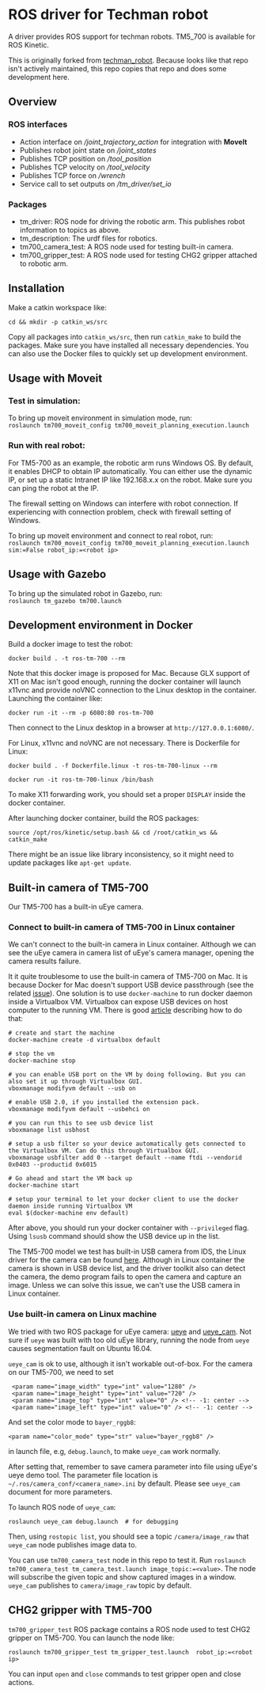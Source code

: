 # ROS driver for Techman robot

A driver provides ROS support for techman robots. TM5_700 is available for ROS Kinetic.

This is originally forked from [techman_robot](https://github.com/kentsai0319/techman_robot). Because looks like that repo isn't actively maintained, this repo copies that repo and does some development here.

## Overview

### ROS interfaces

* Action interface on */joint\_trajectory\_action* for integration with __MoveIt__
* Publishes robot joint state on */joint\_states*
* Publishes TCP position on */tool\_position*
* Publishes TCP velocity on */tool\_velocity*
* Publishes TCP force on */wrench*
* Service call to set outputs on */tm\_driver/set\_io*

### Packages

* tm_driver: ROS node for driving the robotic arm. This publishes robot information to topics as above.
* tm_description: The urdf files for robotics. 
* tm700_camera_test: A ROS node used for testing built-in camera.
* tm700_gripper_test: A ROS node used for testing CHG2 gripper attached to robotic arm.

## Installation

Make a catkin workspace like:

    cd && mkdir -p catkin_ws/src
    
Copy all packages into `catkin_ws/src`, then run `catkin_make` to build the packages. Make sure you have installed all necessary dependencies. You can also use the Docker files to quickly set up development environment.

## Usage with Moveit

### Test in simulation:

To bring up moveit environment in simulation mode, run:  
```roslaunch tm700_moveit_config tm700_moveit_planning_execution.launch```

### Run with real robot:

For TM5-700 as an example, the robotic arm runs Windows OS. By default, it enables DHCP to obtain IP automatically. You can either use the dynamic IP, or set up a static Intranet IP like 192.168.x.x on the robot. Make sure you can ping the robot at the IP.

The firewall setting on Windows can interfere with robot connection. If experiencing with connection problem, check with firewall setting of Windows.

To bring up moveit environment and connect to real robot, run:  
```roslaunch tm700_moveit_config tm700_moveit_planning_execution.launch sim:=False robot_ip:=<robot ip>```

## Usage with Gazebo
To bring up the simulated robot in Gazebo, run:  
```roslaunch tm_gazebo tm700.launch```


## Development environment in Docker

Build a docker image to test the robot:

    docker build . -t ros-tm-700 --rm

Note that this docker image is proposed for Mac. Because GLX support of X11 on Mac isn't good enough, running the docker container will launch x11vnc and provide noVNC connection to the Linux desktop in the container. Launching the container like:

    docker run -it --rm -p 6080:80 ros-tm-700

Then connect to the Linux desktop in a browser at `http://127.0.0.1:6080/`.

For Linux, x11vnc and noVNC are not necessary. There is Dockerfile for Linux:


    docker build . -f Dockerfile.linux -t ros-tm-700-linux --rm

    docker run -it ros-tm-700-linux /bin/bash
    
To make X11 forwarding work, you should set a proper `DISPLAY` inside the docker container.     

After launching docker container, build the ROS packages:

    source /opt/ros/kinetic/setup.bash && cd /root/catkin_ws && catkin_make

There might be an issue like library inconsistency, so it might need to update packages like `apt-get update`.

## Built-in camera of TM5-700

Our TM5-700 has a built-in uEye camera.

### Connect to built-in camera of TM5-700 in Linux container

We can't connect to the built-in camera in Linux container. Although we can see the uEye camera in camera list of uEye's camera manager, opening the camera results failure.

It it quite troublesome to use the built-in camera of TM5-700 on Mac. It is because Docker for Mac doesn't support USB device passthrough (see the related [issue](https://github.com/docker/for-mac/issues/900)). One solution is to use `docker-machine` to run docker daemon inside a Virtualbox VM. Virtualbox can expose USB devices on host computer to the running VM. There is good [article](https://dev.to/rubberduck/using-usb-with-docker-for-mac-3fdd) describing how to do that:

```
# create and start the machine
docker-machine create -d virtualbox default

# stop the vm
docker-machine stop

# you can enable USB port on the VM by doing following. But you can also set it up through Virtualbox GUI.
vboxmanage modifyvm default --usb on

# enable USB 2.0, if you installed the extension pack.
vboxmanage modifyvm default --usbehci on

# you can run this to see usb device list
vboxmanage list usbhost

# setup a usb filter so your device automatically gets connected to the Virtualbox VM. Can do this through Virtualbox GUI.
vboxmanage usbfilter add 0 --target default --name ftdi --vendorid 0x0403 --productid 0x6015

# Go ahead and start the VM back up
docker-machine start

# setup your terminal to let your docker client to use the docker daemon inside running Virtualbox VM
eval $(docker-machine env default)
```

After above, you should run your docker container with `--privileged` flag. Using `lsusb` command should show the USB device up in the list.

The TM5-700 model we test has built-in USB camera from IDS, the Linux driver for the camera can be found [here](https://en.ids-imaging.com/download-ueye-lin64.html). Although in Linux container the camera is shown in USB device list, and the driver toolkit also can detect the camera, the demo program fails to open the camera and capture an image. Unless we can solve this issue, we can't use the USB camera in Linux container.

### Use built-in camera on Linux machine

We tried with two ROS package for uEye camera: [ueye](http://wiki.ros.org/ueye) and [ueye_cam](http://wiki.ros.org/ueye_cam). Not sure if `ueye` was built with too old uEye library, running the node from `ueye` causes segmentation fault on Ubuntu 16.04.

`ueye_cam` is ok to use, although it isn't workable out-of-box. For the camera on our TM5-700, we need to set

```
 <param name="image_width" type="int" value="1280" />
 <param name="image_height" type="int" value="720" />
 <param name="image_top" type="int" value="0" /> <!-- -1: center -->
 <param name="image_left" type="int" value="0" /> <!-- -1: center -->
```

And set the color mode to `bayer_rggb8`:

```
<param name="color_mode" type="str" value="bayer_rggb8" />
```

in launch file, e.g, `debug.launch`, to make `ueye_cam` work normally.

After setting that, remember to save camera parameter into file using uEye's ueye demo tool. The parameter file location is `~/.ros/camera_conf/<camera_name>.ini` by default. Please see `ueye_cam` document for more parameters.

To launch ROS node of `ueye_cam`:

```
roslaunch ueye_cam debug.launch  # for debugging
```

Then, using `rostopic list`, you should see a topic `/camera/image_raw` that `ueye_cam` node publishes image data to.

You can use `tm700_camera_test` node in this repo to test it. Run `roslaunch tm700_camera_test tm_camera_test.launch image_topic:=<value>`. The node will subscribe the given topic and show captured images in a window. `ueye_cam` publishes to `camera/image_raw` topic by default.


## CHG2 gripper with TM5-700

`tm700_gripper_test` ROS package contains a ROS node used to test CHG2 gripper on TM5-700. You can launch the node like:

    roslaunch tm700_gripper_test tm_gripper_test.launch  robot_ip:=<robot ip>

You can input `open` and `close` commands to test gripper open and close actions.
